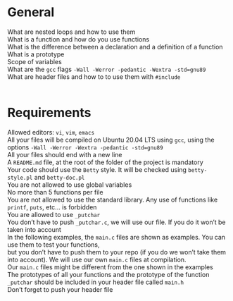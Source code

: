 # General
What are nested loops and how to use them <br>
What is a function and how do you use functions <br>
What is the difference between a declaration and a definition of a function <br>
What is a prototype <br>
Scope of variables <br>
What are the `gcc` flags `-Wall -Werror -pedantic -Wextra -std=gnu89` <br>
What are header files and how to to use them with `#include` <br> <br>

# Requirements
Allowed editors: `vi`, `vim`, `emacs` <br>
All your files will be compiled on Ubuntu 20.04 LTS using `gcc`, using the options `-Wall -Werror -Wextra -pedantic -std=gnu89` <br>
All your files should end with a new line <br>
A `README.md` file, at the root of the folder of the project is mandatory <br>
Your code should use the `Betty` style. It will be checked using `betty-style.pl` and `betty-doc.pl` <br>
You are not allowed to use global variables <br>
No more than 5 functions per file <br>
You are not allowed to use the standard library. Any use of functions like `printf`, `puts`, etc… is forbidden <br>
You are allowed to use `_putchar` <br>
You don’t have to push `_putchar.c`, we will use our file. If you do it won’t be taken into account <br>
In the following examples, the `main.c` files are shown as examples. You can use them to test your functions, <br>
but you don’t have to push them to your repo (if you do we won’t take them into account). We will use our own `main.c` files at compilation.  <br>
Our `main.c` files might be different from the one shown in the examples <br>
The prototypes of all your functions and the prototype of the function `_putchar` should be included in your header file called `main.h` <br>
Don’t forget to push your header file <br>
